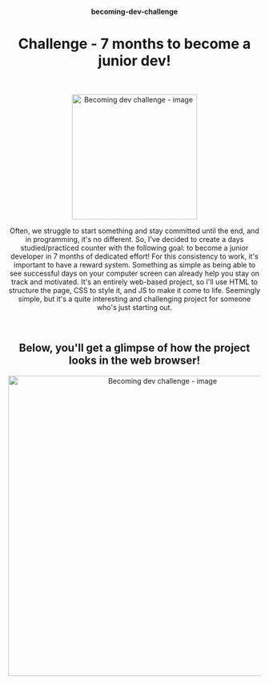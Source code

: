 <p align="center"><b>becoming-dev-challenge</b></p>
<h1 align="center"><b>Challenge - 7 months to become a junior dev!</b></h1>

&nbsp;

<div align="center">
    <img width="250px" title="Becoming dev challenge - image" src="https://github.com/victorhugosr/becoming-dev-challenge/assets/125200045/e766e1c7-ddad-4ac1-8f64-22f8ae61f636"/>
<div>
  

Often, we struggle to start something and stay committed until the end, and in programming, it's no different. So, I've decided to create a days studied/practiced counter with the following goal: to become a junior developer in 7 months of dedicated effort! For this consistency to work, it's important to have a reward system. Something as simple as being able to see successful days on your computer screen can already help you stay on track and motivated.
It's an entirely web-based project, so I'll use HTML to structure the page, CSS to style it, and JS to make it come to life. Seemingly simple, but it's a quite interesting and challenging project for someone who's just starting out.

&nbsp;
<h2 align="center">
    Below, you'll get a glimpse of how the project looks in the web browser!
</h2>
<div align="center">
    <img width="600px" title="Becoming dev challenge - image" src="https://github.com/victorhugosr/becoming-dev-challenge/assets/125200045/b8456f03-6b69-400f-be45-e42b3c0e9619"/>
<div>
